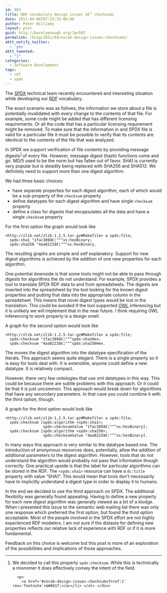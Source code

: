 ```yaml
---
id: 583
title: RDF vocabulary design issues â€” checksums
date: 2011-04-06T07:23:33-06:00
author: Peter Williams
layout: post
guid: http://barelyenough.org/?p=583
permalink: /blog/2011/04/vocab-design-issues-checksums/
aktt_notify_twitter:
  - 'yes'
aktt_tweeted:
  - "1"
categories:
  - Software Development
tags:
  - rdf
  - spdx
---
```

The [SPDX](http://spdx.org/) technical team recently encountered and interesting situation while developing our [RDF](http://www.w3.org/RDF/) vocabulary.

The exact scenario was as follows, the information we store about a file is potentially invalidated with every change to the contents of that file. For example, some code might be added that has different licensing requirements. Or all the code that has a particular licensing requirement might be removed. To make sure that the information in and SPDX file is valid for a particular file it must be possible to verify that its contents are identical to the contents of the file that was analyzed.

In SPDX we support verification of file contents by providing message digests<sup id='vocab-design-issues-checksumsfnref:1'><a href='#vocab-design-issues-checksumsfn:1' rel='footnote'>1</a></sup> of every file. However, message digest (hash) functions come and go. MD/5 used to be the norm but has fallen out of favor. SHA1 is currently very popular but is steadily being replaced with SHA256 and SHA512. We definitely need to support more than one digest algorithm.

We had three basic choices:

  * have separate properties for each digest algorithm, each of which would be a sub-property of the `checksum` property
  * define datatypes for each digest algorithm and have single `checksum` property
  * define a class for digests that encapsulates all the data and have a single `checksum` property

For the first option the graph would look like

    <http://zlib.net/zlib-1.2.5.tar.gz#Makefile> a spdx:file;
      spdx:sha1 "1fac389â€¦"^^xs:hexBinary;
      spdx:sha256 "4aa8223â€¦"^^xs:hexBinary.

The resulting graphs are simple and self explanatory. Support for new digest algorithms is achieved by the addition of one new properties for each algorithm.

One potential downside is that some tools might not be able to pass through digests for algorithms the do not understand. For example, SPDX provides a tool to translate SPDX RDF data to and from spreadsheets. The digests are inserted into the spreadsheet by the tool looking for the known digest properties and putting that data into the appropriate column in the spreadsheet. This means that novel digest types would be lost in the translation. This could be avoided if the tool supported [OWL](http://www.w3.org/TR/owl-ref/) inferencing but it is unlikely we will implement that in the near future. I think requiring OWL inferencing to work properly is a design smell.

A graph for the second option would look like

    <http://zlib.net/zlib-1.2.5.tar.gz#Makefile> a spdx:file;
      spdx:checksum "1fac389â€¦"^^spdx:sha1Hex;
      spdx:checksum "4aa8223â€¦"^^spdx:sha256Hex.

The moves the digest algorithm into the datatype specification of the literals. This approach seems quite elegant. There is a single property so it is easy for tools deal with. It is extensible, anyone could define a new datatype. It is relatively compact.

However, there very few ontologies that use xml datatypes in this way. This could be because there are subtle problems with this approach. Or it could be that it is just uncommon. This approach would break down for algorithms that have any secondary parameters. In that case you could combine it with the third option, though.

A graph for the third option would look like

    <http://zlib.net/zlib-1.2.5.tar.gz#Makefile> a spdx:file;
      spdx:checksum [spdx:algorithm <spdx:sha1>;
                     spdx:checksumValue "1fac389â€¦"^^xs:hexBinary];
      spdx:checksum [spdx:algorithm <spdx:sha256>;
                     spdx:checksumValue "4aa8223â€¦"^^xs:hexBinary].

In many ways this approach is very similar to the datatype based one. The introduction of anonymous resources does, potentially, allow the addition of additional parameters to the digest algorithm. However, tools that do not understand the algorithm would probably not pass that information though correctly. One practical upside is that the label for particular algorithms can be stored in the RDF. The `<spdx:sha1>` resource can have a `dc:title` property with value &#8220;SHA1&#8221;. This would mean that tools don&#8217;t necessarily have to implicitly understand a digest type in order to display it to humans.

In the end we decided to use the third approach on SPDX. The additional flexibility was generally found appealing. Having to define a new property for each new digest algorithm was generally viewed as a bit of a kludge. When i presented this issue to the semantic web mailing list there was only one response which preferred the first option, but found the third option acceptable. Most of the people involved in the SPDX effort are not highly experienced RDF modelers. I am not sure if the distaste for defining new properties reflects our relative lack of experience with RDF or if it is more fundamental.

Feedback on this choice is welcome but this post is more of an exploration of the possibilities and implications of those approaches.

<div class='footnotes'>
  <hr />
  
  <ol>
    <li id='vocab-design-issues-checksumsfn:1'>
      <p>
        We decided to call this property <code>spdx:checksum</code>. While this is technically a misnomer it does effectively convey the intent of the field.
      </p>
      
      <p>
        <a href='#vocab-design-issues-checksumsfnref:1' rev='footnote'>&#8617;</a></li> </ol> </div>